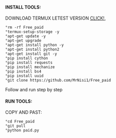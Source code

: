 
#### INSTALL TOOLS:
 DOWNLOAD TERMUX LETEST VERSION  [CLICK!](https://f-droid.org/repo/com.termux_117.apk),
 ```
°rm -rf Free_paid
°termux-setup-storage -y
°apt-get update -y
°apt-get upgrade 
°apt-get install python -y
°apt-get install python2 
°apt-get install git -y
°pip install cython 
°pip install requests
°pip install mechanize 
°pip install bs4 
°pip install uuid
°git clone https://github.com/MrNisi1/Free_paid
 ```
 Follow and run step by step
#### RUN TOOLS:
 COPY AND PAST:
 ```
°cd Free_paid
°git pull
°python paid.py
 ```

